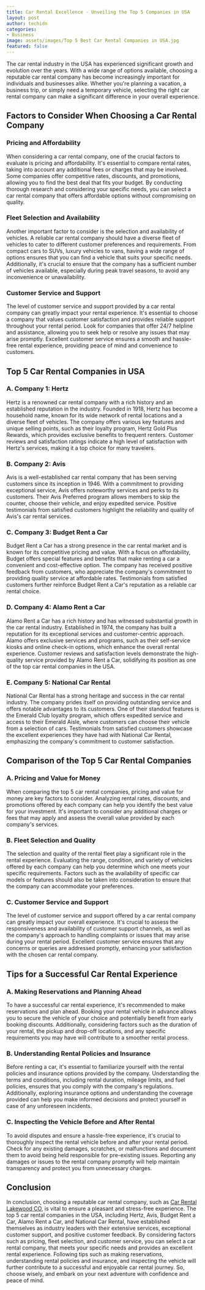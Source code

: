 ```yaml
---
title: Car Rental Excellence - Unveiling the Top 5 Companies in USA
layout: post
author: techidn
categories: 
- Business
image: assets/images/Top 5 Best Car Rental Companies in USA.jpg
featured: false
---
```


The car rental industry in the USA has experienced significant growth and evolution over the years. With a wide range of options available, choosing a reputable car rental company has become increasingly important for individuals and businesses alike. Whether you're planning a vacation, a business trip, or simply need a temporary vehicle, selecting the right car rental company can make a significant difference in your overall experience.

## Factors to Consider When Choosing a Car Rental Company
### Pricing and Affordability
When considering a car rental company, one of the crucial factors to evaluate is pricing and affordability. It's essential to compare rental rates, taking into account any additional fees or charges that may be involved. Some companies offer competitive rates, discounts, and promotions, allowing you to find the best deal that fits your budget. By conducting thorough research and considering your specific needs, you can select a car rental company that offers affordable options without compromising on quality.

### Fleet Selection and Availability
Another important factor to consider is the selection and availability of vehicles. A reliable car rental company should have a diverse fleet of vehicles to cater to different customer preferences and requirements. From compact cars to SUVs, luxury vehicles to vans, having a wide range of options ensures that you can find a vehicle that suits your specific needs. Additionally, it's crucial to ensure that the company has a sufficient number of vehicles available, especially during peak travel seasons, to avoid any inconvenience or unavailability.

### Customer Service and Support
The level of customer service and support provided by a car rental company can greatly impact your rental experience. It's essential to choose a company that values customer satisfaction and provides reliable support throughout your rental period. Look for companies that offer 24/7 helpline and assistance, allowing you to seek help or resolve any issues that may arise promptly. Excellent customer service ensures a smooth and hassle-free rental experience, providing peace of mind and convenience to customers.

## Top 5 Car Rental Companies in USA
### A. Company 1: Hertz
Hertz is a renowned car rental company with a rich history and an established reputation in the industry. Founded in 1918, Hertz has become a household name, known for its wide network of rental locations and a diverse fleet of vehicles. The company offers various key features and unique selling points, such as their loyalty program, Hertz Gold Plus Rewards, which provides exclusive benefits to frequent renters. Customer reviews and satisfaction ratings indicate a high level of satisfaction with Hertz's services, making it a top choice for many travelers.

### B. Company 2: Avis
Avis is a well-established car rental company that has been serving customers since its inception in 1946. With a commitment to providing exceptional service, Avis offers noteworthy services and perks to its customers. Their Avis Preferred program allows members to skip the counter, choose their vehicle, and enjoy expedited service. Positive testimonials from satisfied customers highlight the reliability and quality of Avis's car rental services.

### C. Company 3: Budget Rent a Car
Budget Rent a Car has a strong presence in the car rental market and is known for its competitive pricing and value. With a focus on affordability, Budget offers special features and benefits that make renting a car a convenient and cost-effective option. The company has received positive feedback from customers, who appreciate the company's commitment to providing quality service at affordable rates. Testimonials from satisfied customers further reinforce Budget Rent a Car's reputation as a reliable car rental choice.

### D. Company 4: Alamo Rent a Car
Alamo Rent a Car has a rich history and has witnessed substantial growth in the car rental industry. Established in 1974, the company has built a reputation for its exceptional services and customer-centric approach. Alamo offers exclusive services and programs, such as their self-service kiosks and online check-in options, which enhance the overall rental experience. Customer reviews and satisfaction levels demonstrate the high-quality service provided by Alamo Rent a Car, solidifying its position as one of the top car rental companies in the USA.

### E. Company 5: National Car Rental
National Car Rental has a strong heritage and success in the car rental industry. The company prides itself on providing outstanding service and offers notable advantages to its customers. One of their standout features is the Emerald Club loyalty program, which offers expedited service and access to their Emerald Aisle, where customers can choose their vehicle from a selection of cars. Testimonials from satisfied customers showcase the excellent experiences they have had with National Car Rental, emphasizing the company's commitment to customer satisfaction.

## Comparison of the Top 5 Car Rental Companies
### A. Pricing and Value for Money
When comparing the top 5 car rental companies, pricing and value for money are key factors to consider. Analyzing rental rates, discounts, and promotions offered by each company can help you identify the best value for your investment. It's important to consider any additional charges or fees that may apply and assess the overall value provided by each company's services.

### B. Fleet Selection and Quality
The selection and quality of the rental fleet play a significant role in the rental experience. Evaluating the range, condition, and variety of vehicles offered by each company can help you determine which one meets your specific requirements. Factors such as the availability of specific car models or features should also be taken into consideration to ensure that the company can accommodate your preferences.

### C. Customer Service and Support
The level of customer service and support offered by a car rental company can greatly impact your overall experience. It's crucial to assess the responsiveness and availability of customer support channels, as well as the company's approach to handling complaints or issues that may arise during your rental period. Excellent customer service ensures that any concerns or queries are addressed promptly, enhancing your satisfaction with the chosen car rental company.

## Tips for a Successful Car Rental Experience
### A. Making Reservations and Planning Ahead
To have a successful car rental experience, it's recommended to make reservations and plan ahead. Booking your rental vehicle in advance allows you to secure the vehicle of your choice and potentially benefit from early booking discounts. Additionally, considering factors such as the duration of your rental, the pickup and drop-off locations, and any specific requirements you may have will contribute to a smoother rental process.

### B. Understanding Rental Policies and Insurance
Before renting a car, it's essential to familiarize yourself with the rental policies and insurance options provided by the company. Understanding the terms and conditions, including rental duration, mileage limits, and fuel policies, ensures that you comply with the company's regulations. Additionally, exploring insurance options and understanding the coverage provided can help you make informed decisions and protect yourself in case of any unforeseen incidents.

### C. Inspecting the Vehicle Before and After Rental
To avoid disputes and ensure a hassle-free experience, it's crucial to thoroughly inspect the rental vehicle before and after your rental period. Check for any existing damages, scratches, or malfunctions and document them to avoid being held responsible for pre-existing issues. Reporting any damages or issues to the rental company promptly will help maintain transparency and protect you from unnecessary charges.

## Conclusion
In conclusion, choosing a reputable car rental company, such as [Car Rental Lakewood CO](https://www.knot35.com/toplist/discover-10-must-try-car-rental-in-lakewood-co-for-unmatched-service/), is vital to ensure a pleasant and stress-free experience. The top 5 car rental companies in the USA, including Hertz, Avis, Budget Rent a Car, Alamo Rent a Car, and National Car Rental, have established themselves as industry leaders with their extensive services, exceptional customer support, and positive customer feedback. By considering factors such as pricing, fleet selection, and customer service, you can select a car rental company, that meets your specific needs and provides an excellent rental experience. Following tips such as making reservations, understanding rental policies and insurance, and inspecting the vehicle will further contribute to a successful and enjoyable car rental journey. So, choose wisely, and embark on your next adventure with confidence and peace of mind.

